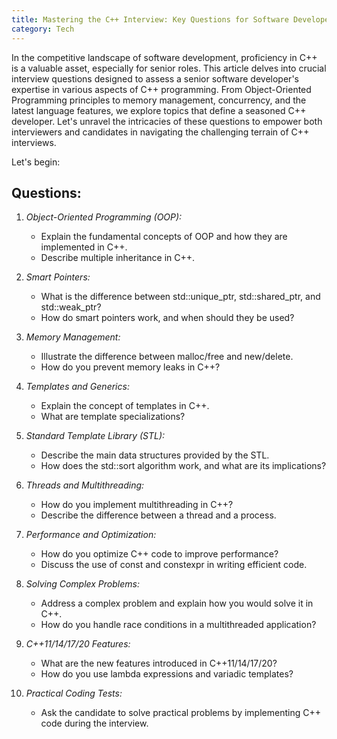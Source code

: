```yaml
---
title: Mastering the C++ Interview: Key Questions for Software Developers
category: Tech
---
```


In the competitive landscape of software development, proficiency in C++ is a valuable asset, especially for senior roles. This article delves into crucial interview questions designed to assess a senior software developer's expertise in various aspects of C++ programming. From Object-Oriented Programming principles to memory management, concurrency, and the latest language features, we explore topics that define a seasoned C++ developer. Let's unravel the intricacies of these questions to empower both interviewers and candidates in navigating the challenging terrain of C++ interviews.

<!-- more -->
Let's begin:
## Questions:

1. *Object-Oriented Programming (OOP):*
   - Explain the fundamental concepts of OOP and how they are implemented in C++.
   - Describe multiple inheritance in C++.

2. *Smart Pointers:*
   - What is the difference between std::unique_ptr, std::shared_ptr, and std::weak_ptr?
   - How do smart pointers work, and when should they be used?

3. *Memory Management:*
   - Illustrate the difference between malloc/free and new/delete.
   - How do you prevent memory leaks in C++?

4. *Templates and Generics:*
   - Explain the concept of templates in C++.
   - What are template specializations?

5. *Standard Template Library (STL):*
   - Describe the main data structures provided by the STL.
   - How does the std::sort algorithm work, and what are its implications?

6. *Threads and Multithreading:*
   - How do you implement multithreading in C++?
   - Describe the difference between a thread and a process.

7. *Performance and Optimization:*
   - How do you optimize C++ code to improve performance?
   - Discuss the use of const and constexpr in writing efficient code.

8. *Solving Complex Problems:*
   - Address a complex problem and explain how you would solve it in C++.
   - How do you handle race conditions in a multithreaded application?

9. *C++11/14/17/20 Features:*
   - What are the new features introduced in C++11/14/17/20?
   - How do you use lambda expressions and variadic templates?

10. *Practical Coding Tests:*
    - Ask the candidate to solve practical problems by implementing C++ code during the interview.
